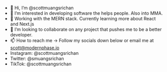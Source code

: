 - 👋 Hi, I’m @scottmuangsrichan
- 👀 I’m interested in developing software the helps people. Also into MMA.
- 🌱 Working with the MERN stack. Currently learning more about React and Next.js
- 💞️ I’m looking to collaborate on any project that pushes me to be a better developer.
- 📫 How to reach me -> Follow my socials down below or email me at scott@modernphase.io
- Instagram: @scottmuangsrichan
- Twitter: @smuangsrichan
- TikTok: @scottmuangsrichan

<!---
scottmuangsrichan/scottmuangsrichan is a ✨ special ✨ repository because its `README.md` (this file) appears on your GitHub profile.
You can click the Preview link to take a look at your changes.
--->
